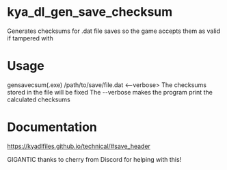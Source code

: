 # kya_dl_gen_save_checksum
Generates checksums for .dat file saves so the game accepts them as valid if tampered with

# Usage
gensavecsum(.exe) /path/to/save/file.dat <--verbose>
The checksums stored in the file will be fixed
The --verbose makes the program print the calculated checksums

# Documentation
https://kyadlfiles.github.io/technical/#save_header

GIGANTIC thanks to cherry from Discord for helping with this!
